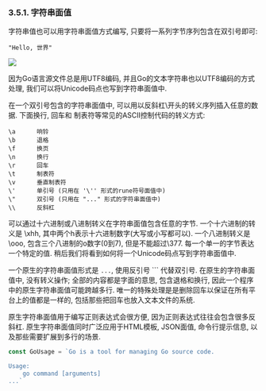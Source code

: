 ### 3.5.1. 字符串面值


字符串值也可以用字符串面值方式编写, 只要将一系列字节序列包含在双引号即可:

```
"Hello, 世界"
```

![](../images/ch3-04.png)

因为Go语言源文件总是用UTF8编码, 并且Go的文本字符串也以UTF8编码的方式处理, 我们可以将Unicode码点也写到字符串面值中.

在一个双引号包含的字符串面值中, 可以用以反斜杠\开头的转义序列插入任意的数据. 下面换行, 回车和 制表符等常见的ASCII控制代码的转义方式:

```
\a      响铃
\b      退格
\f      换页
\n      换行
\r      回车
\t      制表符
\v      垂直制表符
\'      单引号 (只用在 '\'' 形式的rune符号面值中)
\"      双引号 (只用在 "..." 形式的字符串面值中)
\\      反斜杠
```

可以通过十六进制或八进制转义在字符串面值包含任意的字节. 一个十六进制的转义是 \xhh, 其中两个h表示十六进制数字(大写或小写都可以). 一个八进制转义是 \ooo, 包含三个八进制的o数字(0到7), 但是不能超过\377. 每一个单一的字节表达一个特定的值. 稍后我们将看到如何将一个Unicode码点写到字符串面值中.

一个原生的字符串面值形式是 `...`, 使用反引号 ``` 代替双引号. 在原生的字符串面值中, 没有转义操作; 全部的内容都是字面的意思, 包含退格和换行, 因此一个程序中的原生字符串面值可能跨越多行. 唯一的特殊处理是是删除回车以保证在所有平台上的值都是一样的, 包括那些把回车也放入文本文件的系统.

原生字符串面值用于编写正则表达式会很方便, 因为正则表达式往往会包含很多反斜杠. 原生字符串面值同时广泛应用于HTML模板, JSON面值, 命令行提示信息, 以及那些需要扩展到多行的场景.

```Go
const GoUsage = `Go is a tool for managing Go source code.

Usage:
	go command [arguments]
...`
```





